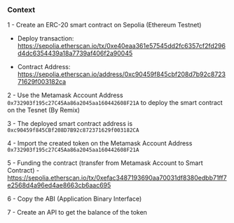 ### Context

1 - Create an ERC-20 smart contract on Sepolia (Ethereum Testnet) 
    
- Deploy transaction: https://sepolia.etherscan.io/tx/0xe40eaa361e57545dd2fc6357cf2fd296d4dc6354439a18a7739af406f2a90045
    
- Contract Address: https://sepolia.etherscan.io/address/0xc90459f845cbf208d7b92c872371629f003182ca
    
2 - Use the Metamask Account Address `0x732903f195c27C45Aa86a2045aa160442608F21A` to deploy the smart contract on the Tesnet (By Remix)

3 - The deployed smart contract address is `0xc90459f845CBf208D7B92c872371629f003182CA`

4 - Import the created token on the Metamask Account Address `0x732903f195c27C45Aa86a2045aa160442608F21A`

5 - Funding the contract (transfer from Metamask Account to Smart Contract) - https://sepolia.etherscan.io/tx/0xefac3487193690aa70031df8380edbb71ff7e2568d4a96ed4ae8663cb6aac695

6 - Copy the ABI (Application Binary Interface)

7 - Create an API to get the balance of the token
